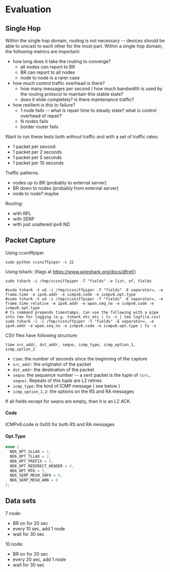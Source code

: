 Evaluation
==========

## Single Hop

Within the single hop domain, routing is not necessary -- devices should be
able to unicast to each other for the most part. Within a single hop domain,
the following metrics are important:

* how long does it take the routing to converge?
    * all nodes can report to BR
    * BR can report to all nodes
    * node to node is a rarer case
* how much control traffic overhead is there?
    * how many messages per second / how much bandwidth is used by the routing
      protocol to maintain this stable state?
    * does it elide completely? is there maintenance traffic?
* how resilient is this to failure?
    * 1 node fails -- what is repair time to steady state? what is control overhead of repair?
    * N nodes fails
    * border router fails

Want to run these tests both *without* traffic and with a set of traffic rates:

* 1 packet per second
* 1 packet per 2 seconds
* 1 packet per 5 seconds
* 1 packet per 10 seconds

Traffic patterns:

* nodes up to BR (probably to external server)
* BR down to nodes (probably from external server)
* node to node? maybe

Routing:
* with RPL
* with SERP
* with just unaltered ipv6 ND


## Packet Capture

Using ccsniffpiper

```
sudo python ccsniffpiper -c 22
```

Using tshark: (flags at https://www.wireshark.org/docs/dfref/)

```
sudo tshark -i /tmp/ccsniffpiper -T "fields" -e list, of, fields

#sudo tshark -t ud -i /tmp/ccsniffpiper -T "fields" -E separator=, -e frame.time -e ipv6.addr -e icmpv6.code -e icmpv6.opt.type
#sudo tshark -t ud -i /tmp/ccsniffpiper -T "fields" -E separator=, -e frame.time_relative -e ipv6.addr -e wpan.seq_no -e icmpv6.code -e icmpv6.opt.type 
# ts command prepends timestamps. Can use the following with a pipe into tee for logging (e.g. tshark etc etc | ts -s | tee logfile.csv)
sudo tshark -l -i /tmp/ccsniffpiper -T "fields" -E separator=, -e ipv6.addr -e wpan.seq_no -e icmpv6.code -e icmpv6.opt.type | ts -s 
```

CSV files have following structure:

```
time src_addr, dst_addr, seqno, icmp_type, icmp_option_1, icmp_option_2
```

* `time`: the number of seconds since the beginning of the capture
* `src_addr`: the originator of the packet
* `dst_addr`: the destination of the packet
* `seqno`: the sequence number -- a sent packet is the tuple of `(src, seqno)`. Repeats of this tuple are L2 retries
* `icmp_type`: the kind of ICMP message ( see below )
* `icmp_option_1,2`: the options on the RS and RA messages

If all fields except for seqno are empty, then it is an L2 ACK.

#### Code
ICMPv6.code is 0x00 for both RS and RA messages

#### Opt.Type

```c
enum {                                                                                                                                                                                                                                                                                                                        
  ND6_OPT_SLLAO = 1,                                                                                                                                                                                                                                                                                                          
  ND6_OPT_TLLAO = 2,                                                                                                                                                                                                                                                                                                          
  ND6_OPT_PREFIX = 3,                                                                                                                                                                                                                                                                                                         
  ND6_OPT_REDIRECT_HEADER = 4,                                                                                                                                                                                                                                                                                                
  ND6_OPT_MTU = 5,                                                                                                                                                                                                                                                                                                            
  ND6_SERP_MESH_INFO = 6,                                                                                                                                                                                                                                                                                                     
  ND6_SERP_MESH_ANN = 8                                                                                                                                                                                                                                                                                                       
}; 
```

## Data sets

7 node:
* BR on for 20 sec
* every 10 sec, add 1 node
* wait for 30 sec

10 node:
* BR on for 20 sec
* every 20 sec, add 1 node
* wait for 30 sec
